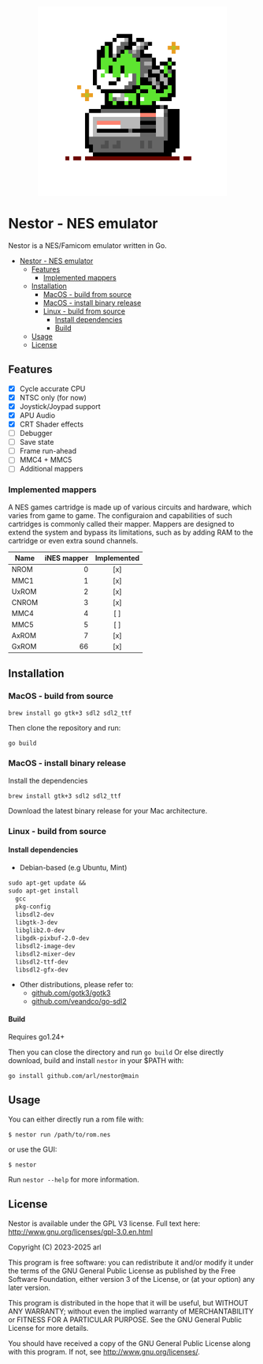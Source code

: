 <p align="center">
 <img src="./ui/logo.png" width="384" align="center">
</p>


# Nestor - NES emulator

Nestor is a NES/Famicom emulator written in Go.


- [Nestor - NES emulator](#nestor---nes-emulator)
  - [Features](#features)
    - [Implemented mappers](#implemented-mappers)
  - [Installation](#installation)
    - [MacOS - build from source](#macos---build-from-source)
    - [MacOS - install binary release](#macos---install-binary-release)
    - [Linux - build from source](#linux---build-from-source)
      - [Install dependencies](#install-dependencies)
      - [Build](#build)
  - [Usage](#usage)
  - [License](#license)


## Features

 - [x] Cycle accurate CPU
 - [x] NTSC only (for now)
 - [x] Joystick/Joypad support
 - [x] APU Audio
 - [x] CRT Shader effects
 - [ ] Debugger
 - [ ] Save state
 - [ ] Frame run-ahead
 - [ ] MMC4 + MMC5
 - [ ] Additional mappers

### Implemented mappers

A NES games cartridge is made up of various circuits and hardware, which varies from game to game. The configuraion and capabilities of such cartridges is commonly called their mapper. Mappers are designed to extend the system and bypass its limitations, such as by adding RAM to the cartridge or even extra sound channels.

| Name  | iNES mapper | Implemented |
|-------|------------:|:-----------:|
| NROM  |           0 |     [x]     |
| MMC1  |           1 |     [x]     |
| UxROM |           2 |     [x]     |
| CNROM |           3 |     [x]     |
| MMC4  |           4 |     [ ]     |
| MMC5  |           5 |     [ ]     |
| AxROM |           7 |     [x]     |
| GxROM |          66 |     [x]     |



## Installation

### MacOS - build from source

```
brew install go gtk+3 sdl2 sdl2_ttf
```

Then clone the repository and run:

```
go build
```

### MacOS - install binary release

Install the dependencies
```
brew install gtk+3 sdl2 sdl2_ttf
```

Download the latest binary release for your Mac architecture.


### Linux - build from source

#### Install dependencies

 - Debian-based (e.g Ubuntu, Mint)

```
sudo apt-get update &&
sudo apt-get install
  gcc
  pkg-config
  libsdl2-dev
  libgtk-3-dev
  libglib2.0-dev
  libgdk-pixbuf-2.0-dev
  libsdl2-image-dev
  libsdl2-mixer-dev
  libsdl2-ttf-dev
  libsdl2-gfx-dev
```

 - Other distributions, please refer to:
   - [github.com/gotk3/gotk3](https://github.com/gotk3/gotk3)
   - [github.com/veandco/go-sdl2](https://github.com/veandco/go-sdl2)

#### Build

Requires go1.24+

Then you can close the directory and run `go build`
Or else directly download, build and install `nestor` in your $PATH with:

```
go install github.com/arl/nestor@main
```

## Usage

You can either directly run a rom file with:

```
$ nestor run /path/to/rom.nes
```

or use the GUI:

```
$ nestor
```

Run `nestor --help` for more information.



## License

Nestor is available under the GPL V3 license.  Full text here: <http://www.gnu.org/licenses/gpl-3.0.en.html>

Copyright (C) 2023-2025 arl

This program is free software: you can redistribute it and/or modify
it under the terms of the GNU General Public License as published by
the Free Software Foundation, either version 3 of the License, or
(at your option) any later version.

This program is distributed in the hope that it will be useful,
but WITHOUT ANY WARRANTY; without even the implied warranty of
MERCHANTABILITY or FITNESS FOR A PARTICULAR PURPOSE.  See the
GNU General Public License for more details.

You should have received a copy of the GNU General Public License
along with this program.  If not, see <http://www.gnu.org/licenses/>.

